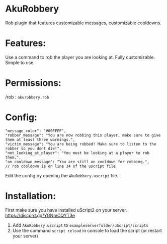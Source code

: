 # AkuRobbery
Rob plugin that features customizable messages, customizable cooldowns.

# Features:
 Use a command to rob the player you are looking at.
 Fully customizable.
 Simple to use.
 
# Permissions:
 /rob : `akurobbery.rob`
 
# Config:
  ```"permission_prefix": "akurobbery", // dont change this
  "message_color": "#00FFFF",
  "robber_message": "You are now robbing this player, make sure to give them at least three warnings.",
  "victim_message": "You are being robbed! Make sure to listen to the robber so you dont die!",
  "not_looking_at_player": "You must be looking at a player to rob them.",
  "on_cooldown_message": "You are still on cooldown for robbing.",
  // rob cooldown is on line 34 of the uscript file
  ```
  
  Edit the config by opening the `AkuRobbery.uscript` file.
 
# Installation:
First make sure you have installed uScript2 on your server.
https://discord.gg/YGNmCQYT3e

1. Add `AkuRobbery.uscript` to `exampleserverfolder/uScript/scripts`
2. Use the command `script reload` in console to load the script (or restart your server)


 

